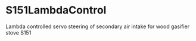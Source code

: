 # S151LambdaControl
Lambda controlled servo steering of secondary air intake for wood gasifier stove S151 
